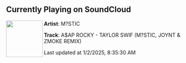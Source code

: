 ## Currently Playing on SoundCloud

[<img align="left" width="100" src="https://i1.sndcdn.com/artworks-RfDztS7sfUsq5wai-fzyr6w-t500x500.jpg">](https://soundcloud.com/soundsbymystic/aap-rocky-taylor-swif-mstic-joynt-zmoke-remix)

**Artist**: M?STIC 

**Track**: A$AP ROCKY - TAYLOR SWIF (M?STIC, JOYNT & ZMOKE REMIX)

Last updated at 1/2/2025, 8:35:30 AM
